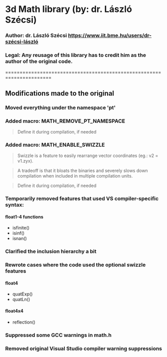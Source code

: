 # 3d Math library (by: dr. László Szécsi)

### Author: dr. László Szécsi https://www.iit.bme.hu/users/dr-szécsi-lászló

### Legal: Any reusage of this library has to credit him as the author of the original code.

======================================================================

## Modifications made to the original

### Moved everything under the namespace 'pt'

### Added macro: MATH_REMOVE_PT_NAMESPACE

> Define it during compilation, if needed

### Added macro: MATH_ENABLE_SWIZZLE

> Swizzle is a feature to easily rearrange vector coordinates (eg.: v2 = v1.zyx).

> A tradeoff is that it bloats the binaries and severely slows down compilation when included in multiple compilation units.

> Define it during compilation, if needed

### Temporarily removed features that used VS compiler-specific syntax:

#### float1-4 functions

- isfinite()
- isinf()
- isnan()

### Clarified the inclusion hierarchy a bit

### Rewrote cases where the code used the optional swizzle features
#### float4

- quatExp()
- quatLn()

#### float4x4

- reflection()

### Suppressed some GCC warnings in math.h

### Removed original Visual Studio compiler warning suppressions

